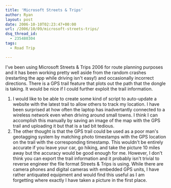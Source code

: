 ```yaml
---
title: 'Microsoft Streets & Trips'
author: Ryan
layout: post
date: 2006-10-10T02:23:47+00:00
url: /2006/10/09/microsoft-streets-trips/
dsq_thread_id:
  - 235480304
tags:
  - Road Trip

---
```

I've been using Microsoft Streets & Trips 2006 for route planning purposes and
it has been working pretty well aside from the random crashes (restarting the
app while driving isn't easy!) and occasionally incorrect directions. There is
a GPS trail feature that plots out the path that the dongle is taking. It would
be nice if I could further exploit the trail information.

  1. I would like to be able to create some kind of script to auto-update a
     website with the latest trail to allow others to track my location. I have
     been surprised at how often the laptop has inadvertantly connected to a
     wireless network even when driving around small towns. I think I can
     accomplish this manually by saving an image of the map with the GPS trail
     and uploading it but that is a tad bit tedious.
  2. The other thought is that the GPS trail could be used as a poor man's
     geotagging system by matching photo timestamps with the GPS location on
     the trail with the corresponding timestamp. This wouldn't be entirely
     accurate if you leave your car, go hiking, and take the picture 10 miles
     away but the accuracy would be good enough for me. However, I don't think
     you can export the trail information and it probably isn't trivial to
     reverse engineer the file format Streets & Trips is using. While there are
     camera phones and digital cameras with embedded GPS units, I have rather
     antiquated equipment and would find this useful as I am forgetting where
     exactly I have taken a picture in the first place.